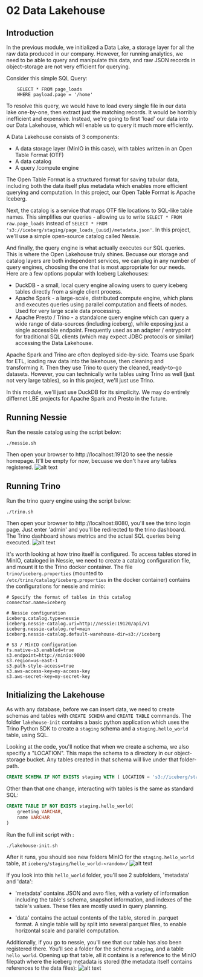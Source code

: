 # 02 Data Lakehouse

## Introduction
In the previous module, we initialized a Data Lake, a storage layer for all the raw data produced in our company. 
However, for running analytics, we need to be able to query and manipulate this data, and raw JSON records in object-storage are not very efficient for querying.

Consider this simple SQL Query:
```
    SELECT * FROM page_loads
    WHERE payload.page = '/home'
```

To resolve this query, we would have to load every single file in our data lake one-by-one, then extract just the matching records. It would be horribly inefficient and expensive. Instead, we're going to first 'load' our data into our Data Lakehouse, which will enable us to query it much more efficiently.

A Data Lakehouse consists of 3 components:
- A data storage layer (MinIO in this case), with tables written in an Open Table Format (OTF)
- A data catalog
- A query /compute engine


The Open Table Format is a structured format for saving tabular data, including both the data itself plus metadata which enables more efficient querying and computation. In this project, our Open Table Format is Apache Iceberg.

Next, the catalog is a service that maps OTF file locations to SQL-like table names. This simplifies our queries - allowing us to write `SELECT * FROM raw.page_loads` instead of `SELECT * FROM 's3://iceberg/staging/page_loads_{uuid}/metadata.json'`. In this project, we'll use a simple open-source catalog called Nessie. 

And finally, the query engine is what actually executes our SQL queries. This is where the Open Lakehouse truly shines. Becuase our storage and catalog layers are both independent services, we can plug in any number of query engines, choosing the one that is most appropriate for our needs. Here are a few options popular with Iceberg Lakehouses:
- DuckDB - a small, local query engine allowing users to query iceberg tables directly from a single client process.
- Apache Spark - a large-scale, distributed compute engine, which plans and executes queries using parallel computation and fleets of nodes. Used for very large scale data processing.
- Apache Presto / Trino - a standalone query engine which can query a wide range of data-sources (including iceberg), while exposing just a single accessible endpoint. Frequently used as an adapter / entrypoint for  traditional SQL clients (which may expect JDBC protocols or similar) accessing the Data Lakehouse.

Apache Spark and Trino are often deployed side-by-side. Teams use Spark for ETL, loading raw data into the lakehouse, then cleaning and transforming it. Then they use Trino to query the cleaned, ready-to-go datasets. However, you can technically write tables using Trino as well (just not very large tables), so in this project, we'll just use Trino.


In this module, we'll just use DuckDB for its simplicity. We may do entirely differnet LBE projects for Apache Spark and Presto in the future.

## Running Nessie
Run the nessie catalog using the script below:
```
./nessie.sh
```

Then open your browser to http://localhost:19120 to see the nessie homepage. It'll be empty for now, becuase we don't have any tables registered.
![alt text](images/nessie.png)


## Running Trino
Run the trino query engine using the script below:
```
./trino.sh
```

Then open your browser to http://localhost:8080, you'll see the trino login page. Just enter 'admin' and you'll be redirected to the trino dashboard. The Trino dashboard shows metrics and the actual SQL queries being executed.
![alt text](images/trino.png)

It's worth looking at how trino itself is configured. To access tables stored in MinIO, cataloged in Nessie, we need to create a catalog configuration file, and mount it to the Trino docker container. The file `trino/iceberg.properties` (mounted to `/etc/trino/catalog/iceberg.properties` in the docker container) contains the configurations for nessie and minio:
```
# Specify the format of tables in this catalog
connector.name=iceberg

# Nessie configuration
iceberg.catalog.type=nessie
iceberg.nessie-catalog.uri=http://nessie:19120/api/v1
iceberg.nessie-catalog.ref=main
iceberg.nessie-catalog.default-warehouse-dir=s3://iceberg

# S3 / MinIO configuration
fs.native-s3.enabled=true
s3.endpoint=http://minio:9000
s3.region=us-east-1
s3.path-style-access=true
s3.aws-access-key=my-access-key
s3.aws-secret-key=my-secret-key
```

## Initializing the Lakehouse
As with any database, before we can insert data, we need to create schemas and tables with `CREATE SCHEMA` and `CREATE TABLE` commands.
The folder `lakehouse-init` contains a basic python application which uses the Trino Python SDK to create a `staging` schema and a `staging.hello_world` table, using SQL.

Looking at the code, you'll notice that when we create a schema, we also specifiy a "LOCATION". This maps the schema to a directory in our object-storage bucket. Any tables created in that schema will live under that folder-path.
``` SQL
CREATE SCHEMA IF NOT EXISTS staging WITH ( LOCATION = 's3://iceberg/staging' )
```

Other than that one change, interacting with tables is the same as standard SQL:
``` SQL
CREATE TABLE IF NOT EXISTS staging.hello_world(
    greeting VARCHAR,
    name VARCHAR
)
```

Run the full init script with :
```
./lakehouse-init.sh
```

After it runs, you should see new folders MinIO for the `staging.hello_world` table, at `iceberg/staging/hello_world-<random>/`
![alt text](images/minio-iceberg-table.png)

If you look into this `hello_world` folder, you'll see 2 subfolders, 'metadata' and 'data':

- 'metadata' contains JSON and avro files, with a variety of information including the table's schema, snapshot information, and indexes of the table's values. These files are mostly used in query planning.

- 'data' contains the actual contents of the table, stored in .parquet format. A single table will by split into several parquet files, to enable horizontal scale and parallel computation.



Additionally, if you go to nessie, you'll see that our table has also been registered there. You'll see a folder for the schema `staging`, and a table `hello_world`. Opening up that table, all it contains is a reference to the MinIO filepath where the iceberg metadata is stored (the metadata itself contains references to the data files):
![alt text](images/nessie-iceberg-table.png)

